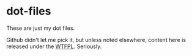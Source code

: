 dot-files
=========

These are just my dot files.

Github didn't let me pick it, but unless noted elsewhere, content here is
released under the [WTFPL](http://www.wtfpl.net).  Seriously. 
